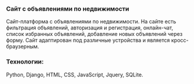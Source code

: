 ### Сайт с объявлениями по недвижимости
Сайт-платформа с объявлениями по недвижимости. На сайте есть фильтрация объявлений, авторизация и регистрация, онлайн-чат, список избранных объявлений, добавление новых объявлений через форму. Сайт адаптирован под различные устройства и является кросс-браузерным.

### Технологии:
Python, Django, HTML, CSS, JavaScript, Jquery, SQLite.
